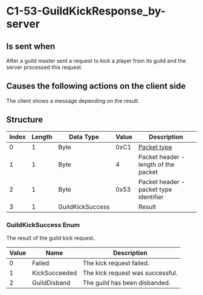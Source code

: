 # C1-53-GuildKickResponse_by-server

## Is sent when

After a guild master sent a request to kick a player from its guild and the server processed this request.

## Causes the following actions on the client side

The client shows a message depending on the result.

## Structure

| Index | Length | Data Type | Value | Description |
|-------|--------|-----------|-------|-------------|
| 0 | 1 |   Byte   | 0xC1  | [Packet type](PacketTypes.md) |
| 1 | 1 |    Byte   |   4   | Packet header - length of the packet |
| 2 | 1 |    Byte   | 0x53  | Packet header - packet type identifier |
| 3 | 1 | GuildKickSuccess |  | Result |

### GuildKickSuccess Enum

The result of the guild kick request.

| Value | Name | Description |
|-------|------|-------------|
| 0 | Failed | The kick request failed. |
| 1 | KickSucceeded | The kick request was successful. |
| 2 | GuildDisband | The guild has been disbanded. |